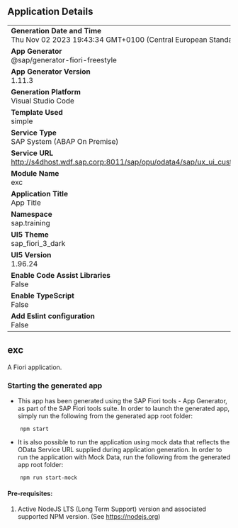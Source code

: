 ## Application Details
|               |
| ------------- |
|**Generation Date and Time**<br>Thu Nov 02 2023 19:43:34 GMT+0100 (Central European Standard Time)|
|**App Generator**<br>@sap/generator-fiori-freestyle|
|**App Generator Version**<br>1.11.3|
|**Generation Platform**<br>Visual Studio Code|
|**Template Used**<br>simple|
|**Service Type**<br>SAP System (ABAP On Premise)|
|**Service URL**<br>http://s4dhost.wdf.sap.corp:8011/sap/opu/odata4/sap/ux_ui_customer_o4/srvd/sap/ux_ui_customer/0001/
|**Module Name**<br>exc|
|**Application Title**<br>App Title|
|**Namespace**<br>sap.training|
|**UI5 Theme**<br>sap_fiori_3_dark|
|**UI5 Version**<br>1.96.24|
|**Enable Code Assist Libraries**<br>False|
|**Enable TypeScript**<br>False|
|**Add Eslint configuration**<br>False|

## exc

A Fiori application.

### Starting the generated app

-   This app has been generated using the SAP Fiori tools - App Generator, as part of the SAP Fiori tools suite.  In order to launch the generated app, simply run the following from the generated app root folder:

```
    npm start
```

- It is also possible to run the application using mock data that reflects the OData Service URL supplied during application generation.  In order to run the application with Mock Data, run the following from the generated app root folder:

```
    npm run start-mock
```

#### Pre-requisites:

1. Active NodeJS LTS (Long Term Support) version and associated supported NPM version.  (See https://nodejs.org)


